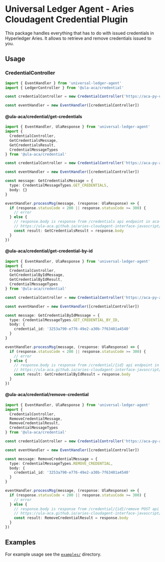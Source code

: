 # Universal Ledger Agent - Aries Cloudagent Credential Plugin

This package handles everything that has to do with issued credentials in Hyperledger Aries. It allows to retrieve and remove credentials issued to you.

## Usage

### CredentialController

```typescript
import { EventHandler } from 'universal-ledger-agent'
import { LedgerController } from '@ula-aca/credential'

const credentialController = new CredentialController('https://aca-py-url.com')

const eventHandler = new EventHandler([credentialController])
```

#### @ula-aca/credential/get-credentials

```typescript
import { EventHandler, UlaResponse } from 'universal-ledger-agent'
import {
  CredentialController,
  GetCredentialsMessage,
  GetCredentialsResult,
  CredentialMessageTypes
} from '@ula-aca/credential'

const credentialController = new CredentialController('https://aca-py-api.test')

const eventHandler = new EventHandler([credentialController])

const message: GetCredentialsMessage = {
  type: CredentialMessageTypes.GET_CREDENTIALS,
  body: {}
}

eventHandler.processMsg(message, (response: UlaResponse) => {
  if (response.statusCode < 200 || response.statusCode >= 300) {
    // error
  } else {
    // response.body is response from /credentials api endpoint in aca-py
    // https://ula-aca.github.io/aries-cloudagent-interface-javascript/#/credentials/get_credentials
    const result: GetCredentialsResult = response.body
  }
})
```

#### @ula-aca/credential/get-credential-by-id

```typescript
import { EventHandler, UlaResponse } from 'universal-ledger-agent'
import {
  CredentialController,
  GetCredentialByIdMessage,
  GetCredentialByIdResult,
  CredentialMessageTypes
} from '@ula-aca/credential'

const credentialController = new CredentialController('https://aca-py-api.test')

const eventHandler = new EventHandler([credentialController])

const message: GetCredentialByIdMessage = {
  type: CredentialMessageTypes.GET_CREDENTIAL_BY_ID,
  body: {
    credential_id: '3253a790-e776-49e2-a30b-7f63401a4540'
  }
}

eventHandler.processMsg(message, (response: UlaResponse) => {
  if (response.statusCode < 200 || response.statusCode >= 300) {
    // error
  } else {
    // response.body is response from /credential/{id} api endpoint in aca-py
    // https://ula-aca.github.io/aries-cloudagent-interface-javascript/#/credentials/get_credential__id_
    const result: GetCredentialByIdResult = response.body
  }
})
```

#### @ula-aca/credential/remove-credential

```typescript
import { EventHandler, UlaResponse } from 'universal-ledger-agent'
import {
  CredentialController,
  RemoveCredentialMessage,
  RemoveCredentialResult,
  CredentialMessageTypes
} from '@ula-aca/credential'

const credentialController = new CredentialController('https://aca-py-api.test')

const eventHandler = new EventHandler([credentialController])

const message: RemoveCredentialMessage = {
  type: CredentialMessageTypes.REMOVE_CREDENTIAL,
  body: {
    credential_id: '3253a790-e776-49e2-a30b-7f63401a4540'
  }
}

eventHandler.processMsg(message, (response: UlaResponse) => {
  if (response.statusCode < 200 || response.statusCode >= 300) {
    // error
  } else {
    // response.body is response from /credential/{id}/remove POST api endpoint in aca-py
    // https://ula-aca.github.io/aries-cloudagent-interface-javascript/#/credentials/post_credential__id__remove
    const result: RemoveCredentialResult = response.body
  }
})
```

## Examples

For example usage see the [`examples/`](./examples) directory.
